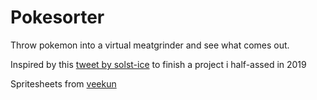 # Pokesorter

Throw pokemon into a virtual meatgrinder and see what comes out.

Inspired by this [tweet by solst-ice](https://x.com/IceSolst/status/1877746896233533613) to finish a project i half-assed in 2019

Spritesheets from [veekun](https://veekun.com/dex/downloads) 